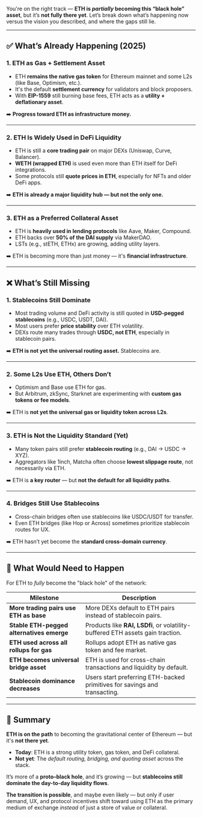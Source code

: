 You're on the right track — **ETH is *partially* becoming this “black hole” asset**, but it’s **not fully there yet**. Let’s break down what’s happening now versus the vision you described, and where the gaps still lie.

---

## ✅ **What’s Already Happening (2025)**

### 1. **ETH as Gas + Settlement Asset**

* ETH **remains the native gas token** for Ethereum mainnet and some L2s (like Base, Optimism, etc.).
* It's the default **settlement currency** for validators and block proposers.
* With **EIP-1559** still burning base fees, ETH acts as a **utility + deflationary asset**.

➡️ **Progress toward ETH as infrastructure money.**

---

### 2. **ETH Is Widely Used in DeFi Liquidity**

* ETH is still a **core trading pair** on major DEXs (Uniswap, Curve, Balancer).
* **WETH (wrapped ETH)** is used even more than ETH itself for DeFi integrations.
* Some protocols still **quote prices in ETH**, especially for NFTs and older DeFi apps.

➡️ **ETH is already a major liquidity hub — but not the only one.**

---

### 3. **ETH as a Preferred Collateral Asset**

* ETH is **heavily used in lending protocols** like Aave, Maker, Compound.
* ETH backs over **50% of the DAI supply** via MakerDAO.
* LSTs (e.g., stETH, ETHx) are growing, adding utility layers.

➡️ ETH is becoming more than just money — it's **financial infrastructure**.

---

## ❌ **What’s Still Missing**

### 1. **Stablecoins Still Dominate**

* Most trading volume and DeFi activity is still quoted in **USD-pegged stablecoins** (e.g., USDC, USDT, DAI).
* Most users prefer **price stability** over ETH volatility.
* DEXs route many trades through **USDC, not ETH**, especially in stablecoin pairs.

➡️ **ETH is not yet the universal routing asset.** Stablecoins are.

---

### 2. **Some L2s Use ETH, Others Don’t**

* Optimism and Base use ETH for gas.
* But Arbitrum, zkSync, Starknet are experimenting with **custom gas tokens or fee models**.

➡️ ETH is **not yet the universal gas or liquidity token across L2s**.

---

### 3. **ETH is Not the Liquidity Standard (Yet)**

* Many token pairs still prefer **stablecoin routing** (e.g., DAI → USDC → XYZ).
* Aggregators like 1inch, Matcha often choose **lowest slippage route**, not necessarily via ETH.

➡️ ETH is **a key router** — but **not the default for all liquidity paths**.

---

### 4. **Bridges Still Use Stablecoins**

* Cross-chain bridges often use stablecoins like USDC/USDT for transfer.
* Even ETH bridges (like Hop or Across) sometimes prioritize stablecoin routes for UX.

➡️ ETH hasn’t yet become the **standard cross-domain currency**.

---

## 🚀 What Would Need to Happen

For ETH to *fully* become the "black hole" of the network:

| Milestone                                 | Description                                                                    |
| ----------------------------------------- | ------------------------------------------------------------------------------ |
| **More trading pairs use ETH as base**    | More DEXs default to ETH pairs instead of stablecoin pairs.                    |
| **Stable ETH-pegged alternatives emerge** | Products like **RAI, LSDfi**, or volatility-buffered ETH assets gain traction. |
| **ETH used across all rollups for gas**   | Rollups adopt ETH as native gas token and fee market.                          |
| **ETH becomes universal bridge asset**    | ETH is used for cross-chain transactions and liquidity by default.             |
| **Stablecoin dominance decreases**        | Users start preferring ETH-backed primitives for savings and transacting.      |

---

## 🧠 Summary

**ETH is on the path** to becoming the gravitational center of Ethereum — but it's **not there yet**.

* **Today**: ETH is a strong utility token, gas token, and DeFi collateral.
* **Not yet**: The *default routing, bridging, and quoting asset* across the stack.

It’s more of a **proto–black hole**, and it’s growing — but **stablecoins still dominate the day-to-day liquidity flows**.

**The transition is possible**, and maybe even likely — but only if user demand, UX, and protocol incentives shift toward using ETH as the primary medium of exchange *instead* of just a store of value or collateral.
